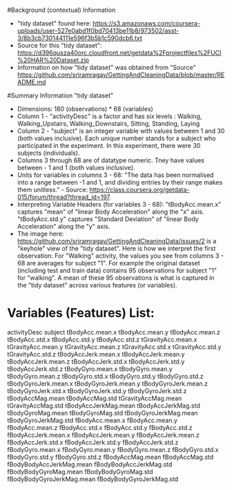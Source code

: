 #Background (contextual) Information
* "tidy dataset" found here: https://s3.amazonaws.com/coursera-uploads/user-527e0abd1f0bd70413be11b8/973502/asst-3/8b3cb730144111e596f3b5b1c590dcb6.txt
* Source for this "tidy dataset":
https://d396qusza40orc.cloudfront.net/getdata%2Fprojectfiles%2FUCI%20HAR%20Dataset.zip
* Information on how "tidy dataset" was obtained from "Source"
https://github.com/sriramragav/GettingAndCleaningData/blob/master/README.md

#Summary Information "tidy dataset"
* Dimensions: 180 (observations) * 68 (variables)
* Column 1 - "activityDesc" is a factor and has six levels : Walking, Walking_Upstairs, Walking_Downstairs, Sitting, Standing, Laying
* Column 2 - "subject" is an integer variable with values between 1 and 30 (both values inclusive). Each unique number stands for a subject who participated in the experiment.  In this experiment, there were 30 subjects (individuals).
* Columns 3 through 68 are of datatype numeric.  Tney have values between - 1 and 1 (both values inclusive).
* Units for variables in columns 3 - 68: "The data has been normalised into a range between -1 and 1, and dividing entries by their range makes them unitless." - Source: https://class.coursera.org/getdata-015/forum/thread?thread_id=197. 
* Interpreting Variable Headers (for variables 3 - 68): "tBodyAcc.mean.x" captures "mean" of "linear Body Acceleration" along the "x" axis.  "tBodyAcc.std.y" captures "Standard Deviation" of "linear Body Acceleration" along the "y" axis.
* The image here: https://github.com/sriramragav/GettingAndCleaningData/issues/2 is a "keyhole" view of the "tidy dataset". Here is how we interpret the first observation: For "Walking" activity, the values you see from columns 3 - 68 are averages for subject "1".  For example the original dataset (including test and train data) contains 95 observations for subject "1" for "walking".  A mean of these 95 observations is what is captured in the "tidy dataset" across various features (or variables).

# Variables (Features) List:
activityDesc
subject
tBodyAcc.mean.x
tBodyAcc.mean.y
tBodyAcc.mean.z
tBodyAcc.std.x
tBodyAcc.std.y
tBodyAcc.std.z
tGravityAcc.mean.x
tGravityAcc.mean.y
tGravityAcc.mean.z
tGravityAcc.std.x
tGravityAcc.std.y
tGravityAcc.std.z
tBodyAccJerk.mean.x
tBodyAccJerk.mean.y
tBodyAccJerk.mean.z
tBodyAccJerk.std.x
tBodyAccJerk.std.y
tBodyAccJerk.std.z
tBodyGyro.mean.x
tBodyGyro.mean.y
tBodyGyro.mean.z
tBodyGyro.std.x
tBodyGyro.std.y
tBodyGyro.std.z
tBodyGyroJerk.mean.x
tBodyGyroJerk.mean.y
tBodyGyroJerk.mean.z
tBodyGyroJerk.std.x
tBodyGyroJerk.std.y
tBodyGyroJerk.std.z
tBodyAccMag.mean
tBodyAccMag.std
tGravityAccMag.mean
tGravityAccMag.std
tBodyAccJerkMag.mean
tBodyAccJerkMag.std
tBodyGyroMag.mean
tBodyGyroMag.std
tBodyGyroJerkMag.mean
tBodyGyroJerkMag.std
fBodyAcc.mean.x
fBodyAcc.mean.y
fBodyAcc.mean.z
fBodyAcc.std.x
fBodyAcc.std.y
fBodyAcc.std.z
fBodyAccJerk.mean.x
fBodyAccJerk.mean.y
fBodyAccJerk.mean.z
fBodyAccJerk.std.x
fBodyAccJerk.std.y
fBodyAccJerk.std.z
fBodyGyro.mean.x
fBodyGyro.mean.y
fBodyGyro.mean.z
fBodyGyro.std.x
fBodyGyro.std.y
fBodyGyro.std.z
fBodyAccMag.mean
fBodyAccMag.std
fBodyBodyAccJerkMag.mean
fBodyBodyAccJerkMag.std
fBodyBodyGyroMag.mean
fBodyBodyGyroMag.std
fBodyBodyGyroJerkMag.mean
fBodyBodyGyroJerkMag.std



 
